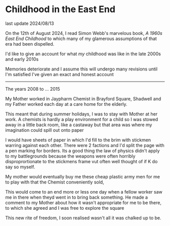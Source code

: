 # Childhood in the East End

last update 2024/08/13	 

On the 12th of August 2024, I read Simon Webb's marvelous book, _A 1960s East End Childhood_ to which many of my glamerous assumptions of that era had been dispelled.

I'd like to give an account for what *my* childhood was like in the late 2000s and early 2010s

Memories deteriorate and I assume this will undergo many revisions until I'm satisfied I've given an exact and honest account

<hr>

The years 2008 to ... 2015

My Mother worked in Jaypharm Chemist in Brayford Square, Shadwell and my Father	worked each day at a care home for the elderly. 

This meant that during summer holidays, I was to stay with Mother at her work. A chemists is hardly a play environment for a child so I was stowed away in a little back room, like a castaway but that area was where my imagination could spill out onto paper 

I would have sheets of paper in which I'd fill to the brim with stickmen warring against each other. There were 2 factions and I'd split the page with a pen marking for borders. Its a good thing the law of physics didn't apply to my battlegrounds because the weapons were often horribly disproprortionate to the stickmens frame vut often well thought of if K do say so myself.

My mother would eventually buy me these cheap plastic army men for me to play with that the Chemist conveniently sold, 

This would come to an end more or less one day when a fellow worker saw me in there when theyd went in to bring back something. He made a comment to my Mother about how it wasn't appropriate for me to be there, to which she agreed and I was free to explore the square 

This new rite of freedom, I soon realised wasn't all it was chalked up to be. 
